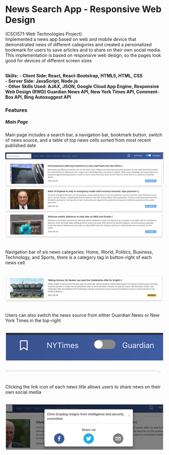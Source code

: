 # News Search App - Responsive Web Design

(CSCI571-Web Technologies Project) <br>
Implemented a news app based on web and mobile device that demonstrated news of different categories and created a personalized bookmark for users to save articles and to share on their own social media. This implementation is based on responsive web design, so the pages look good for devices of different screen sizes<br><br>

**Skills:** 
**- Client Side: React, React-Bootstrap, HTML5, HTML, CSS**<br>
**- Server Side: JavaScript, Node.js**<br>
**- Other Skills Used: AJAX, JSON, Google Cloud App Engine, Responsive Web Design (RWD) Guardian News API, New York Times API, Comment-Box API, Bing Autosuggest API** <br>

### Features
##### Main Page
Main page includes a search bar, a navigation bar, bookmark button, switch of news source, and a table of top news cells sorted from most recent published date
<p align="center">
	<img src="./imgs/guardian.png" width="600px" />
</p>
<br>
Navigation bar of six news categories: Home, World, Politics, Business, Technology, and Sports, there is a category tag in button-right of each news cell<br><br>
<p align="center">
	<img src="./imgs/sports.png" width="500px" />
</p>
<br>
Users can also switch the news source from either Guardian News or New York Times in the top-right <br><br>
<p align="center">	
	<img src="./imgs/nytimes.png" width="500px" />
</p>
<br>
Clicking the link icon of each news title allows users to share news on their own social media <br><br>
<p align="center">	
	<img src="./imgs/link.png" width="500px" />
</p>
